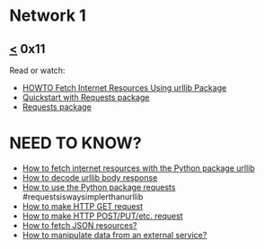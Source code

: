 # Network 1
[<](https://github.com/TheeKingZa/alx-higher_level_programming/tree/master/0x10-python-network_0/README.md) 0x11 []()
---

Read or watch:

* [HOWTO Fetch Internet Resources Using urllib Package](https://docs.python.org/3/howto/urllib2.html)
* [Quickstart with Requests package](https://requests.readthedocs.io/en/latest/)
* [Requests package](https://pypi.org/project/requests/)

# NEED TO KNOW?
* [How to fetch internet resources with the Python package urllib]()
* [How to decode urllib body response]()
* [How to use the Python package requests]() #requestsiswaysimplerthanurllib
* [How to make HTTP GET request]()
* [How to make HTTP POST/PUT/etc. request]()
* [How to fetch JSON resources?]()
* [How to manipulate data from an external service?]()


